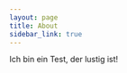 ```yaml
---
layout: page
title: About
sidebar_link: true
---
```


<p class="message">
	Ich bin ein Test, der lustig ist!
</p>